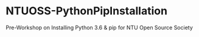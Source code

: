 # NTUOSS-PythonPipInstallation
Pre-Workshop on Installing Python 3.6 &amp; pip for NTU Open Source Society
